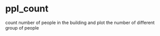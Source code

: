 # ppl_count
count number of people in the building
and plot the number of different group of people
